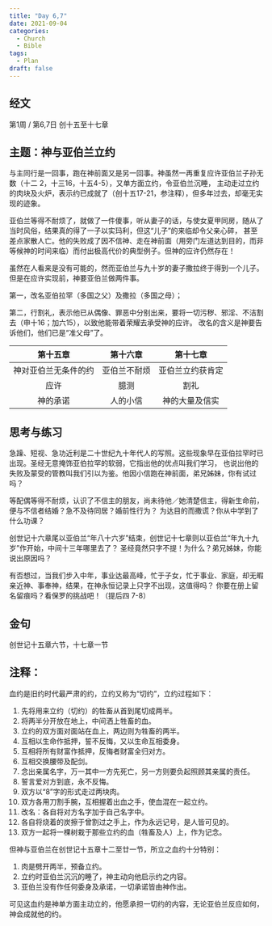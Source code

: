 ```yaml
---
title: "Day 6,7"
date: 2021-09-04
categories:
  - Church
  - Bible
tags:
  - Plan
draft: false
---
```

  
## 经文
第1周 / 第6,7日 创十五至十七章

## 主题：神与亚伯兰立约
与主同行是一回事，跑在神前面又是另一回事。神虽然一再重复应许亚伯兰子孙无数（十二  2，十三16，十五4-5），又单方面立约，令亚伯兰沉睡，
主动走过立约的肉块及火炉，表示约已成就了（创十五17-21，参注释），但多年过去，却毫无实现的迹象。

亚伯兰等得不耐烦了，就做了一件傻事，听从妻子的话，与使女夏甲同房，随从了当时风俗，结果真的得了一子以实玛利，但这“儿子”的来临却令父亲心碎，
甚至差点家散人亡。他的失败成了因不信神、走在神前面（用旁门左道达到目的，而非等候神的时间来临）而付出极高代价的典型例子。但神的应许仍然存在！

虽然在人看来是没有可能的，然而亚伯兰与九十岁的妻子撒拉终于得到一个儿子。但是在应许实现前，神要亚伯兰做两件事。

第一，改名亚伯拉罕（多国之父）及撒拉（多国之母）；

第二，行割礼，表示他已从偶像、罪恶中分别出来，要将一切污秽、邪淫、不洁割去（申十16；加六15），以致他能带着荣耀去承受神的应许。
改名的含义是神要告诉他们，他们已是“准父母”了。

| 第十五章       | 第十六章   | 第十七章     |
| :----------: | :------: | :--------: |
| 神对亚伯兰无条件的约 | 亚伯兰不耐烦 | 亚伯兰立约获肯定 |
| 应许         | 臆测     | 割礼       |
| 神的承诺       | 人的小信   | 神的大量及信实  |

## 思考与练习 
急躁、短视、急功近利是二十世纪九十年代人的写照。这些现象早在亚伯拉罕时已出现。圣经无意掩饰亚伯拉罕的软弱，它指出他的优点叫我们学习，
也说出他的失败及蒙受的管教叫我们引以为鉴。他因小信跑在神前面，弟兄姊妹，你有试过吗？

等配偶等得不耐烦，认识了不信主的朋友，尚未待他／她清楚信主，得新生命前，便与不信者结婚？急不及待同居？婚前性行为？
为达目的而撒谎？你从中学到了什么功课？

创世记十六章尾以亚伯兰“年八十六岁”结束，创世记十七章则以亚伯兰“年九十九岁”作开始，中间十三年哪里去了？
圣经竟然只字不提！为什么？弟兄姊妹，你能说出原因吗？

有否想过，当我们步入中年，事业达最高峰，忙于子女，忙于事业、家庭，却无暇亲近神、事奉神，结果，在神永恒记录上只字不出现，这值得吗？
你要在册上留名留痕吗？看保罗的挑战吧！（提后四  7-8）

## 金句
创世记十五章六节，十七章一节

## 注释：
血约是旧约时代最严肃的约，立约又称为“切约”，立约过程如下：
1. 先将用来立约（切约）的牲畜从首到尾切成两半。
2. 将两半分开放在地上，中间洒上牲畜的血。
3. 立约的双方面对面站在血上，两边则为牲畜的两半。
4. 互相以生命作抵押，誓不反悔，又以生命互相委身。
5. 互相将所有财富作抵押，反悔者财富全归对方。
6. 互相交换腰带及配剑。
7. 念出亲属名字，万一其中一方先死亡，另一方则要负起照顾其亲属的责任。
8. 誓言爱对方到底，永不反悔。
9. 双方以“8”字的形式走过两块肉。
10. 双方各用刀割手腕，互相握着出血之手，使血混在一起立约。
11. 改名：各自将对方名字加于自己名字中。
12. 各自将烧着的炭擦于曾割过之手上，作为永远记号，是人皆可见的。
13. 双方一起将一棵树栽于那些立约的血（牲畜及人）上，作为记念。

但神与亚伯兰在创世记十五章十二至廿一节，所立之血约十分特别：
1.  肉是劈开两半，预备立约。
2.  立约时亚伯兰沉沉的睡了，神主动向他启示约之内容。
3.  亚伯兰没有作任何委身及承诺，一切承诺皆由神作出。

可见这血约是神单方面主动立的，他愿承担一切约的内容，无论亚伯兰反应如何，神会成就他的约。